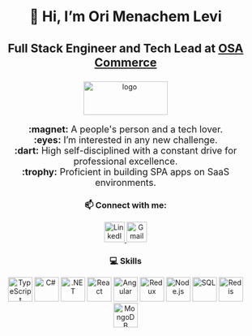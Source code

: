 <h1 align="center">👋 Hi, I’m Ori Menachem Levi</h1>

<h3 align="center" style="font-size: 23px;">
  Full Stack Engineer and Tech Lead at 
  <a href="https://osacommerce.com/" target="_blank">OSA Commerce</a>
</h3>

<p align="center">
 <a href="https://osacommerce.com/" target="_blank">
  <img width="166" height="66" alt="logo" 
       src="https://github.com/user-attachments/assets/14d41001-82c2-40d7-8992-8ed778fdb2ea" />
 </a>
</p>

<p align="center" style="font-size: 18px;">
  <b>:magnet:</b> A people's person and a tech lover.<br>
  <b>:eyes:</b> I’m interested in any new challenge.<br>
  <b>:dart:</b> High self-disciplined with a constant drive for professional excellence.<br>
  <b>:trophy:</b> Proficient in building SPA apps on SaaS environments.
</p>

<h3 align="center">📫 Connect with me:</h3>
<p align="center">
  <a href="https://www.linkedin.com/in/ori-m-levi/" target="_blank">
    <img alt="LinkedIn" 
         src="https://img.icons8.com/color/96/linkedin.png" 
         width="40" />
  </a>
  <a href="mailto:oriml.dev@gmail.com" target="_blank">
    <img alt="Gmail" 
         src="https://img.icons8.com/color/96/gmail-new.png" 
         width="40" />
  </a>
</p>

<h3 align="center">💻 Skills</h3>
<p align="center">
  <a href="https://www.typescriptlang.org/"><img src="https://img.icons8.com/color/96/typescript.png" alt="TypeScript" width="48"/></a>
  <a href="https://learn.microsoft.com/en-us/dotnet/csharp/"><img src="https://img.icons8.com/color/96/c-sharp-logo.png" alt="C#" width="48"/></a>
  <a href="https://dotnet.microsoft.com/"><img src="https://img.icons8.com/color/96/net-framework.png" alt=".NET" width="48"/></a>
  <a href="https://reactjs.org/"><img src="https://img.icons8.com/color/96/react-native.png" alt="React" width="48"/></a>
  <a href="https://angular.io/"><img src="https://img.icons8.com/color/96/angularjs.png" alt="Angular" width="48"/></a>
  <a href="https://redux.js.org/"><img src="https://img.icons8.com/color/96/redux.png" alt="Redux" width="48"/></a>
  <a href="https://nodejs.org/en/"><img src="https://img.icons8.com/color/96/nodejs.png" alt="Node.js" width="48"/></a>
  <a href="https://en.wikipedia.org/wiki/SQL"><img src="https://img.icons8.com/color/96/sql.png" alt="SQL" width="48"/></a>
  <a href="https://redis.io/"><img src="https://img.icons8.com/color/96/redis.png" alt="Redis" width="48"/></a>
  <a href="https://www.mongodb.com/"><img src="https://img.icons8.com/color/96/mongodb.png" alt="MongoDB" width="48"/></a>
</p>
